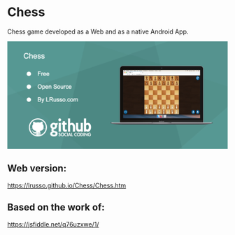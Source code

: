 # Chess

Chess game developed as a Web and as a native Android App.

![alt screenshot](https://raw.githubusercontent.com/lrusso/Chess/master/Chess.png)

## Web version:

https://lrusso.github.io/Chess/Chess.htm

## Based on the work of:

https://jsfiddle.net/q76uzxwe/1/
